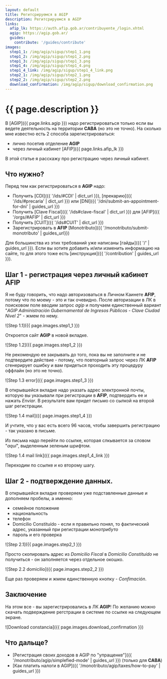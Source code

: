 ```yaml
---
layout: default
title: Регитсрируемся в AGIP
description: Регитсрируемся в AGIP
links:
  afip_lk: https://auth.afip.gob.ar/contribuyente_/login.xhtml
  agip: https://agip.gob.ar/
  guides:
    contribute: '/guides/contribute'
images:
  step1_1: /img/agip/sigup/step1_1.png
  step1_2: /img/agip/sigup/step1_2.png
  step1_3: /img/agip/sigup/step1_3.png
  step1_4: /img/agip/sigup/step1_4.png
  step1_4_link: /img/agip/sigup/step1_4_link.png
  step2_1: /img/agip/sigup/step2_1.png
  step2_2: /img/agip/sigup/step2_2.png
  download_confirmation: /img/agip/sigup/download_confirmation.png
---
```

# {{ page.description }}

В [AGIP]({{ page.links.agip }}) надо регистрироваться только если вы ведете деятельность на территории __CABA__ (но это не точно).
На сколько мне известно есть 2 способа зарегистрироваться:
- лично посетив отделение __AGIP__
- через личный кабинет [AFIP]({{ page.links.afip_lk }})

В этой статье я расскажу про регистрацию через личный кабинет.

## Что нужно?
Перед тем как регистрироваться в __AGIP__ надо:
- Получить [CDI]({{ '/ids/#CDI' | dict_url }}), [прекарию]({{ '/ids/#precaria' | dict_url }}) или [DNI]({{ '/dni/submit-an-appointment-for-dni' | guides_url }})
- Получить [Clave Fiscal]({{ '/ids#clave-fiscal' | dict_url }}) для [AFIP]({{ '/orgs/#AFIP' | dict_url }})
- Получить [CUIT]({{  '/ids#CUIT' | dict_url  }})
- Зарегистрировать в __AFIP__ [Monotributo]({{ '/monotributo/submit-monotributo' | guides_url}})

Для большинства из этих требований уже написаны [гайды]({{ '/' | guides_url }}). Если вы хотите добавить и/или изменить информацию на сайте, то для этого тоже есть [инструкция]({{ '/contribution' | guides_url }}).

## Шаг 1 - регистрация через личный кабинет __AFIP__
Я не буду говорить, что надо авторизоваться в Личном Каинете __AFIP__, потому что по моему - это и так очевидно.
После авторизации в ЛК в поисковом поле вводим запрос _agip_ и получаем единственный вариант "_AGIP Administración Gubernamental de Ingresos Públicos - Clave Ciudad Nivel 2_" - жмем по нему. 

![Step 1.1]({{ page.images.step1_1 }})

Откроется сайт __AGIP__ в новой вкладке. 

![Step 1.2]({{ page.images.step1_2 }})

<!-- NOTE -->
Не рекомендую ее закрывать до того, пока вы не заполните и не подтвердите действие - потому, что повторный запрос через ЛК __AFIP__ сгенерирует ошибку и вам придеться проходить эту процедуру оффлайн (но это не точно).
<!-- NOTE -->

![Step 1.3 error]({{ page.images.step1_3 }})


В открывшейся вкладке надо указать адрес электронной почты, которую вы указывали при регистрации в __AFIP__, подтвердить ее и нажать _Enviar_. В результате вам придет письмо со сылкой на второй шаг регистрации.

![Step 1.4 mail]({{ page.images.step1_4 }})

И учтите, что у вас есть всего 96 часов, чтобы завершить регистрацию - так указано в письме.

Из письма надо перейти по ссылке, которая слкывается за словом "_aquí_", выделенным зеленым шрифтом.

![Step 1.4 mail link]({{ page.images.step1_4_link }})

Переходим по ссылке и ко второму шагу.

## Шаг 2 - подтверждение данных.

В открывшейся вкладке проверяем уже подставленные данные и дополняем пробелы, а именно:
- семейное положение
- национальность
- телефон
- Domicilio Constituído - если я правильно понял, то фактический адрес, указанный при регистрации _монотрибуто_
- пароль и его проверка

![Step 2.1]({{ page.images.step2_1 }})

Просто скопировать адрес из _Domicilio Fiscal_ в _Domicilio Constituído_ не получиться - он заполняется через отдельное окошко.

![Step 2.2 domicilio]({{ page.images.step2_2 }})

Еще раз проверяем и жмем единственную кнопку - _Confimación_.

## Заключение

На этом все - вы зарегистрировались в ЛК __AGIP__!
По желанию можно скачать подверждение регстрации в системе по ссылке на следующем экране.

![Download constancia]({{ page.images.download_confirmation }})

## Что дальще?
* [Регистрация своих доходов в AGIP по "упращенке"]({{ '/monotributo/agip/simplefied-mode' | guides_url }}) (только для __CABA__)
* [Как платить налоги в AGIP]({{ '/monotributo/agip/taxes/how-to-pay' | guides_url }})
